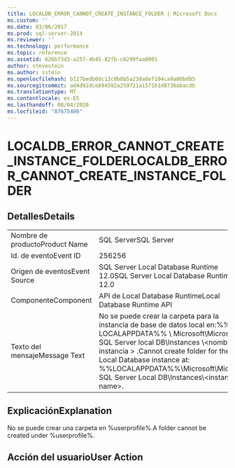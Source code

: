 ```yaml
---
title: LOCALDB_ERROR_CANNOT_CREATE_INSTANCE_FOLDER | Microsoft Docs
ms.custom: ''
ms.date: 03/06/2017
ms.prod: sql-server-2014
ms.reviewer: ''
ms.technology: performance
ms.topic: reference
ms.assetid: 626b73d3-a257-4b45-82fb-c6299faa0001
author: stevestein
ms.author: sstein
ms.openlocfilehash: b127bedb0dc13c0b8b5a238a8ef104ca9a00bd85
ms.sourcegitcommit: ad4d92dce894592a259721a1571b1d8736abacdb
ms.translationtype: MT
ms.contentlocale: es-ES
ms.lasthandoff: 08/04/2020
ms.locfileid: "87675406"
---
```

# <a name="localdb_error_cannot_create_instance_folder"></a><span data-ttu-id="48cf3-102">LOCALDB_ERROR_CANNOT_CREATE_INSTANCE_FOLDER</span><span class="sxs-lookup"><span data-stu-id="48cf3-102">LOCALDB_ERROR_CANNOT_CREATE_INSTANCE_FOLDER</span></span>
    
## <a name="details"></a><span data-ttu-id="48cf3-103">Detalles</span><span class="sxs-lookup"><span data-stu-id="48cf3-103">Details</span></span>  
  
|||  
|-|-|  
|<span data-ttu-id="48cf3-104">Nombre de producto</span><span class="sxs-lookup"><span data-stu-id="48cf3-104">Product Name</span></span>|<span data-ttu-id="48cf3-105">SQL Server</span><span class="sxs-lookup"><span data-stu-id="48cf3-105">SQL Server</span></span>|  
|<span data-ttu-id="48cf3-106">Id. de evento</span><span class="sxs-lookup"><span data-stu-id="48cf3-106">Event ID</span></span>|<span data-ttu-id="48cf3-107">256</span><span class="sxs-lookup"><span data-stu-id="48cf3-107">256</span></span>|  
|<span data-ttu-id="48cf3-108">Origen de eventos</span><span class="sxs-lookup"><span data-stu-id="48cf3-108">Event Source</span></span>|<span data-ttu-id="48cf3-109">SQL Server Local Database Runtime 12.0</span><span class="sxs-lookup"><span data-stu-id="48cf3-109">SQL Server Local Database Runtime 12.0</span></span>|  
|<span data-ttu-id="48cf3-110">Componente</span><span class="sxs-lookup"><span data-stu-id="48cf3-110">Component</span></span>|<span data-ttu-id="48cf3-111">API de Local Database Runtime</span><span class="sxs-lookup"><span data-stu-id="48cf3-111">Local Database Runtime API</span></span>|  
|<span data-ttu-id="48cf3-112">Texto del mensaje</span><span class="sxs-lookup"><span data-stu-id="48cf3-112">Message Text</span></span>|<span data-ttu-id="48cf3-113">No se puede crear la carpeta para la instancia de base de datos local en:%% LOCALAPPDATA%% \ Microsoft\Microsoft SQL Server local DB\Instances \\<nombre de instancia \> .</span><span class="sxs-lookup"><span data-stu-id="48cf3-113">Cannot create folder for the Local Database instance at: %%LOCALAPPDATA%%\Microsoft\Microsoft SQL Server Local DB\Instances\\<instance name\>.</span></span>|  
  
## <a name="explanation"></a><span data-ttu-id="48cf3-114">Explicación</span><span class="sxs-lookup"><span data-stu-id="48cf3-114">Explanation</span></span>  
 <span data-ttu-id="48cf3-115">No se puede crear una carpeta en %userprofile%.</span><span class="sxs-lookup"><span data-stu-id="48cf3-115">A folder cannot be created under %userprofile%.</span></span>  
  
## <a name="user-action"></a><span data-ttu-id="48cf3-116">Acción del usuario</span><span class="sxs-lookup"><span data-stu-id="48cf3-116">User Action</span></span>  
  
